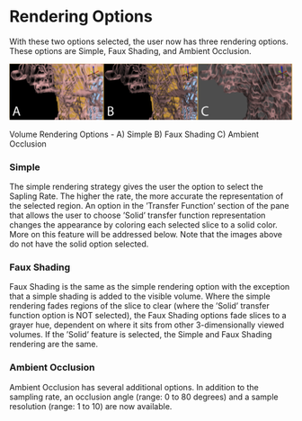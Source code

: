 # Rendering Options

With these two options selected, the user now has three rendering options. These options are Simple, Faux Shading, and Ambient Occlusion.

![VolRendOpt](../../../Seg3DBasicFunctionality_figures/VolRendOpt.png)
<figcaption>Volume Rendering Options - A) Simple B) Faux Shading C) Ambient Occlusion</figcaption>

### Simple

The simple rendering strategy gives the user the option to select the Sapling Rate. The higher the rate, the more accurate the representation of the selected region. An option in the ’Transfer Function’ section of the pane that allows the user to choose ’Solid’ transfer function representation changes the appearance by coloring each selected slice to a solid color. More on this feature will be addressed below. Note that the images above do not have the solid option selected.

### Faux Shading

Faux Shading is the same as the simple rendering option with the exception that a simple shading is added to the visible volume. Where the simple rendering fades regions of the slice to clear (where the ’Solid’ transfer function option is NOT selected), the Faux Shading options fade slices to a grayer hue, dependent on where it sits from other 3-dimensionally viewed volumes. If the ’Solid’ feature is selected, the Simple and Faux Shading rendering are the same.

### Ambient Occlusion

Ambient Occlusion has several additional options. In addition to the sampling rate, an occlusion angle (range: 0 to 80 degrees) and a sample resolution (range: 1 to 10) are now available.
